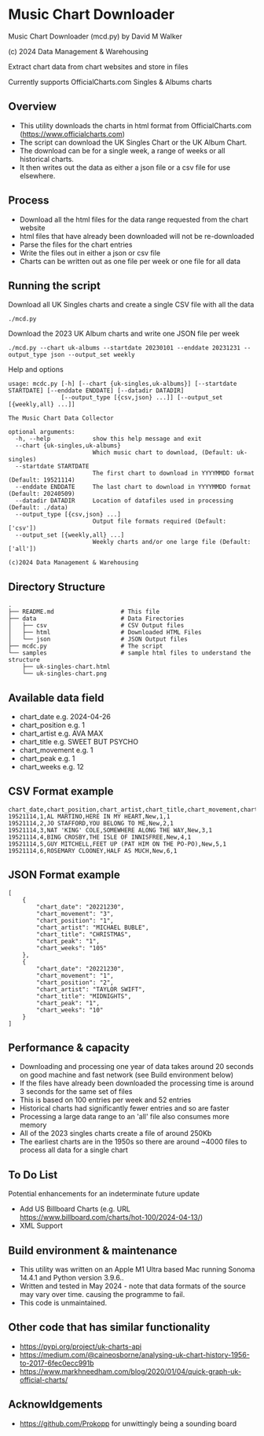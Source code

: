 # Music Chart Downloader

Music Chart Downloader (mcd.py) by David M Walker

(c) 2024 Data Management & Warehousing

Extract chart data from chart websites and store in files

Currently supports OfficialCharts.com Singles & Albums charts

## Overview

* This utility downloads the charts in html format from OfficialCharts.com (https://www.officialcharts.com)
* The script can download the UK Singles Chart or the UK Album Chart.
* The download can be for a single week, a range of weeks or all historical charts.
* It then writes out the data as either a json file or a csv file for use elsewhere.

## Process

* Download all the html files for the data range requested from the chart website
* html files that have already been downloaded will not be re-downloaded
* Parse the files for the chart entries
* Write the files out in either a json or csv file 
* Charts can be written out as one file per week or one file for all data

## Running the script

Download all UK Singles charts and create a single CSV file with all the data
```
./mcd.py
```

Download the 2023 UK Album charts and write one JSON file per week

```
./mcd.py --chart uk-albums --startdate 20230101 --enddate 20231231 --output_type json --output_set weekly
```

Help and options

```
usage: mcdc.py [-h] [--chart {uk-singles,uk-albums}] [--startdate STARTDATE] [--enddate ENDDATE] [--datadir DATADIR]
               [--output_type [{csv,json} ...]] [--output_set [{weekly,all} ...]]

The Music Chart Data Collector

optional arguments:
  -h, --help            show this help message and exit
  --chart {uk-singles,uk-albums}
                        Which music chart to download, (Default: uk-singles)
  --startdate STARTDATE
                        The first chart to download in YYYYMMDD format (Default: 19521114)
  --enddate ENDDATE     The last chart to download in YYYYMMDD format (Default: 20240509)
  --datadir DATADIR     Location of datafiles used in processing (Default: ./data)
  --output_type [{csv,json} ...]
                        Output file formats required (Default: ['csv'])
  --output_set [{weekly,all} ...]
                        Weekly charts and/or one large file (Default: ['all'])

(c)2024 Data Management & Warehousing
```

## Directory Structure

```
.
├── README.md                   # This file
├── data                        # Data Firectories
│   ├── csv                     # CSV Output files
│   ├── html                    # Downloaded HTML Files
│   └── json                    # JSON Output files
├── mcdc.py                     # The script
└── samples                     # sample html files to understand the structure 
    ├── uk-singles-chart.html
    └── uk-singles-chart.png

```

## Available data field

* chart_date e.g. 2024-04-26
* chart_position e.g. 1
* chart_artist e.g. AVA MAX
* chart_title e.g. SWEET BUT PSYCHO
* chart_movement e.g. 1
* chart_peak e.g. 1
* chart_weeks e.g. 12

## CSV Format example

```
chart_date,chart_position,chart_artist,chart_title,chart_movement,chart_peak,chart_weeks
19521114,1,AL MARTINO,HERE IN MY HEART,New,1,1
19521114,2,JO STAFFORD,YOU BELONG TO ME,New,2,1
19521114,3,NAT 'KING' COLE,SOMEWHERE ALONG THE WAY,New,3,1
19521114,4,BING CROSBY,THE ISLE OF INNISFREE,New,4,1
19521114,5,GUY MITCHELL,FEET UP (PAT HIM ON THE PO-PO),New,5,1
19521114,6,ROSEMARY CLOONEY,HALF AS MUCH,New,6,1
```

## JSON Format example

```
[
    {
        "chart_date": "20221230",
        "chart_movement": "3",
        "chart_position": "1",
        "chart_artist": "MICHAEL BUBLE",
        "chart_title": "CHRISTMAS",
        "chart_peak": "1",
        "chart_weeks": "105"
    },
    {
        "chart_date": "20221230",
        "chart_movement": "1",
        "chart_position": "2",
        "chart_artist": "TAYLOR SWIFT",
        "chart_title": "MIDNIGHTS",
        "chart_peak": "1",
        "chart_weeks": "10"
    }
]
```

## Performance & capacity

* Downloading and processing one year of data takes around 20 seconds on good machine and fast network (see Build environment below)
* If the files have already been downloaded the processing time is around 3 seconds for the same set of files
* This is based on 100 entries per week and 52 entries
* Historical charts had significantly fewer entries and so are faster
* Processing a large data range to an 'all' file also consumes more memory
* All of the 2023 singles charts create a file of around 250Kb
* The earliest charts are in the 1950s so there are around ~4000 files to process all data for a single chart


## To Do List

Potential enhancements for an indeterminate future update

* Add US Billboard Charts (e.g. URL https://www.billboard.com/charts/hot-100/2024-04-13/)
* XML Support

## Build environment & maintenance

* This utility was written on an Apple M1 Ultra based Mac running Sonoma 14.4.1 and Python version 3.9.6..
* Written and tested in May 2024 - note that data formats of the source may vary over time. causing the programme to fail.
* This code is unmaintained.

## Other code that has similar functionality
* https://pypi.org/project/uk-charts-api
* https://medium.com/@caineosborne/analysing-uk-chart-history-1956-to-2017-6fec0ecc991b
* https://www.markhneedham.com/blog/2020/01/04/quick-graph-uk-official-charts/

## Acknowldgements
* https://github.com/Prokopp for unwittingly being a sounding board 
